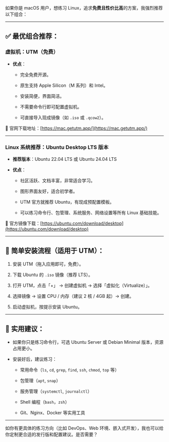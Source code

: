 如果你是 macOS 用户，想练习 Linux，追求**免费且性价比高**的方案，我强烈推荐以下组合：

---

## ✅ 最优组合推荐：

### **虚拟机：UTM（免费）**

- **优点**：
    
    - 完全免费开源。
        
    - 原生支持 Apple Silicon（M 系列）和 Intel。
        
    - 安装简便，界面简洁。
        
    - 不需要命令行即可配置虚拟机。
        
    - 可直接导入现成镜像（如 `.iso` 或 `.qcow2`）。
        

🔗 官网下载地址：[https://mac.getutm.app/](https://mac.getutm.app/)

---

### **Linux 系统推荐：Ubuntu Desktop LTS 版本**

- **推荐版本**：Ubuntu 22.04 LTS 或 Ubuntu 24.04 LTS
    
- **优点**：
    
    - 社区活跃、文档丰富，非常适合学习。
        
    - 图形界面友好，适合初学者。
        
    - UTM 官方就推荐 Ubuntu，有现成预配置模板。
        
    - 可以练习命令行、包管理、系统服务、网络设置等所有 Linux 基础技能。
        

🔗 官方镜像下载：[https://ubuntu.com/download/desktop](https://ubuntu.com/download/desktop)

---

## 🧪 简单安装流程（适用于 UTM）：

1. 安装 UTM（拖入应用即可，免费）。
    
2. 下载 Ubuntu 的 `.iso` 镜像（推荐 LTS）。
    
3. 打开 UTM，点击「+」 → 创建虚拟机 → 选择「虚拟化（Virtualize）」。
    
4. 选择镜像 → 设置 CPU / 内存（建议 2 核 / 4GB 起）→ 创建。
    
5. 启动虚拟机，按提示安装 Ubuntu。
    

---

## 🚀 实用建议：

- 如果你只是练习命令行，可选 Ubuntu Server 或 Debian Minimal 版本，资源占用更小。
    
- 安装好后，建议练习：
    
    - 常用命令（`ls`, `cd`, `grep`, `find`, `ssh`, `chmod`, `top` 等）
        
    - 包管理（`apt`, `snap`）
        
    - 服务管理（`systemctl`, `journalctl`）
        
    - Shell 编程（`bash`，`zsh`）
        
    - Git、Nginx、Docker 等实用工具
        

---

如你有更具体的练习方向（比如 DevOps、Web 环境、嵌入式开发），我也可以给你定制更合适的发行版和配置建议。是否需要？